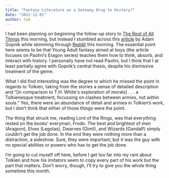 ```yaml
---
title: "Fantasy Literature as a Gateway Drug to History?"
date: "2011-12-01"
author: tom
---
```


I had been planning on beginning the follow-up story to [The Root of All Things](http://brokenshores.com/?page_id=322) this morning, but instead I stumbled across this [article](http://www.newyorker.com/arts/critics/atlarge/2011/12/05/111205crat_atlarge_gopnik?currentPage=all) by Adam Gopnik while skimming through [Reddit](http://www.reddit.com/r/Fantasy/comments/mvz43/look_back_at_tolkien_history_of_fantasy_writing/) this morning. The essential point here seems to be that Young Adult fantasy aimed at boys (the article focuses on Paolini’s Eragon series) teaches them how to think, absorb, and interact with history. I personally have not read Paolini, but I think that I at least partially agree with Gopnik’s central thesis, despite his dismissive treatment of the genre.

What I did find interesting was the degree to which he missed the point in regards to Tolkien, taking from the stories a sense of detailed description and “\[in comparison to T.H. White's exploration of morals\] . . . a Tolkienesque treatment, focussing on clashes between armies, not within souls.” Yes, there were an abundance of detail and armies in Tolkien’s work, but I don’t think that either of those things were the point.

The thing that struck me, reading Lord of the Rings, was that everything rested on the books’ everyman, Frodo. The best and brightest of men (Aragorn), Elves (Legolas), Dwarves (Gimli), and Wizards (Gandalf) simply couldn’t get the job done. In the end they were nothing more than a distraction, a sideshow. Sure, they were important, but it was the guy with no special abilities or powers who has to get the job done.

I’m going to cut myself off here, before I get too far into my rant about Tolkien and how his imitators seem to copy every part of his work but the part that matters. Don’t worry, though, I’ll try to give you the whole thing sometime this month.
